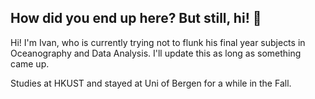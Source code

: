 ## How did you end up here? But still, hi! 👋

Hi! I'm Ivan, who is currently trying not to flunk his final year subjects in Oceanography and Data Analysis. I'll update this as long as something came up. 

Studies at HKUST and stayed at Uni of Bergen for a while in the Fall.
